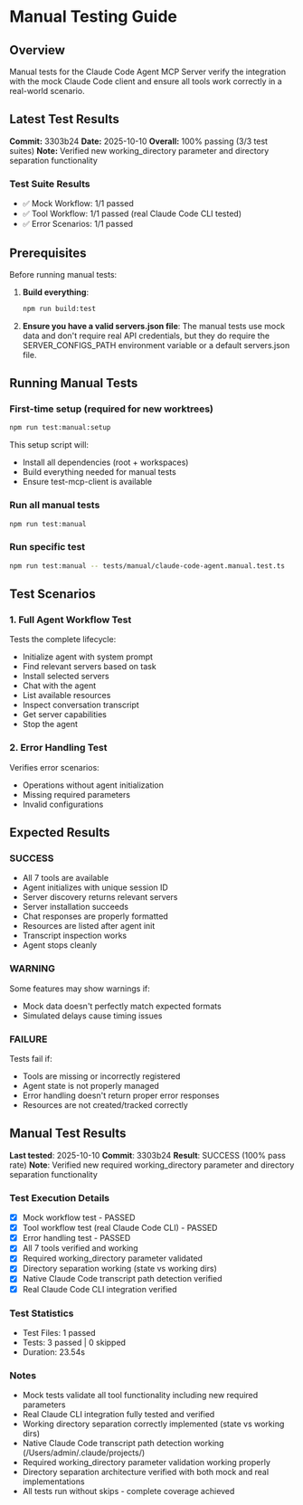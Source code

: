 # Manual Testing Guide

## Overview

Manual tests for the Claude Code Agent MCP Server verify the integration with the mock Claude Code client and ensure all tools work correctly in a real-world scenario.

## Latest Test Results

**Commit:** 3303b24
**Date:** 2025-10-10
**Overall:** 100% passing (3/3 test suites)
**Note:** Verified new working_directory parameter and directory separation functionality

### Test Suite Results

- ✅ Mock Workflow: 1/1 passed
- ✅ Tool Workflow: 1/1 passed (real Claude Code CLI tested)
- ✅ Error Scenarios: 1/1 passed

## Prerequisites

Before running manual tests:

1. **Build everything**:

   ```bash
   npm run build:test
   ```

2. **Ensure you have a valid servers.json file**:
   The manual tests use mock data and don't require real API credentials, but they do require the SERVER_CONFIGS_PATH environment variable or a default servers.json file.

## Running Manual Tests

### First-time setup (required for new worktrees)

```bash
npm run test:manual:setup
```

This setup script will:

- Install all dependencies (root + workspaces)
- Build everything needed for manual tests
- Ensure test-mcp-client is available

### Run all manual tests

```bash
npm run test:manual
```

### Run specific test

```bash
npm run test:manual -- tests/manual/claude-code-agent.manual.test.ts
```

## Test Scenarios

### 1. Full Agent Workflow Test

Tests the complete lifecycle:

- Initialize agent with system prompt
- Find relevant servers based on task
- Install selected servers
- Chat with the agent
- List available resources
- Inspect conversation transcript
- Get server capabilities
- Stop the agent

### 2. Error Handling Test

Verifies error scenarios:

- Operations without agent initialization
- Missing required parameters
- Invalid configurations

## Expected Results

### SUCCESS

- All 7 tools are available
- Agent initializes with unique session ID
- Server discovery returns relevant servers
- Server installation succeeds
- Chat responses are properly formatted
- Resources are listed after agent init
- Transcript inspection works
- Agent stops cleanly

### WARNING

Some features may show warnings if:

- Mock data doesn't perfectly match expected formats
- Simulated delays cause timing issues

### FAILURE

Tests fail if:

- Tools are missing or incorrectly registered
- Agent state is not properly managed
- Error handling doesn't return proper error responses
- Resources are not created/tracked correctly

## Manual Test Results

**Last tested**: 2025-10-10
**Commit**: 3303b24
**Result**: SUCCESS (100% pass rate)
**Note**: Verified new required working_directory parameter and directory separation functionality

### Test Execution Details

- [x] Mock workflow test - PASSED
- [x] Tool workflow test (real Claude Code CLI) - PASSED
- [x] Error handling test - PASSED
- [x] All 7 tools verified and working
- [x] Required working_directory parameter validated
- [x] Directory separation working (state vs working dirs)
- [x] Native Claude Code transcript path detection verified
- [x] Real Claude Code CLI integration verified

### Test Statistics

- Test Files: 1 passed
- Tests: 3 passed | 0 skipped
- Duration: 23.54s

### Notes

- Mock tests validate all tool functionality including new required parameters
- Real Claude CLI integration fully tested and verified
- Working directory separation correctly implemented (state vs working dirs)
- Native Claude Code transcript path detection working (/Users/admin/.claude/projects/)
- Required working_directory parameter validation working properly
- Directory separation architecture verified with both mock and real implementations
- All tests run without skips - complete coverage achieved
